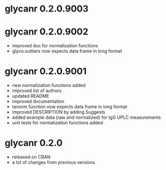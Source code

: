 # glycanr 0.2.0.9003

# glycanr 0.2.0.9002

* improved doc for normalization functions
* glyco.outliers now expects data frame in long format

# glycanr 0.2.0.9001

* new normalization functions added
* improved list of authors
* updated README
* improved documentation
* tanorm function now expects data frame in long format
* improved DESCRIPTION by adding Suggests
* added example data (raw and normalized) for IgG UPLC measurements
* unit tests for normalization functions added

# glycanr 0.2.0

* released on CRAN
* a lot of changes from previous versions
